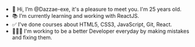 - 👋 Hi, I’m @Dazzae-exe, it's a pleasure to meet you. I'm 25 years old.
- 📚 I’m currently learning and working with ReactJS.
- ✅ I've done courses about HTML5, CSS3, JavaScript, Git, React.
- 👨🏻‍💻 I'm working to be a better Developer everyday by making mistakes and fixing them.

<!---
Dazzae-exe/Dazzae-exe is a ✨ special ✨ repository because its `README.md` (this file) appears on your GitHub profile.
You can click the Preview link to take a look at your changes.
--->
